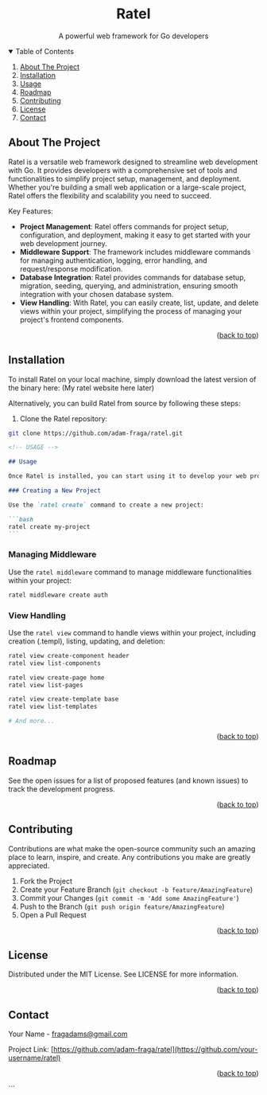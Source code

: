 <!-- PROJECT LOGO -->
<div align="center">
  <h1 align="center">Ratel</h1>
  <p align="center">
    A powerful web framework for Go developers
  </p>
</div>

<!-- TABLE OF CONTENTS -->
<details open="open">
  <summary>Table of Contents</summary>
  <ol>
    <li><a href="#about-the-project">About The Project</a></li>
    <li><a href="#installation">Installation</a></li>
    <li><a href="#usage">Usage</a></li>
    <li><a href="#roadmap">Roadmap</a></li>
    <li><a href="#contributing">Contributing</a></li>
    <li><a href="#license">License</a></li>
    <li><a href="#contact">Contact</a></li>
  </ol>
</details>

<!-- ABOUT THE PROJECT -->

## About The Project

Ratel is a versatile web framework designed to streamline web development with Go. It provides developers with a comprehensive set of tools and functionalities to simplify project setup, management, and deployment. Whether you're building a small web application or a large-scale project, Ratel offers the flexibility and scalability you need to succeed.

Key Features:

- **Project Management**: Ratel offers commands for project setup, configuration, and deployment, making it easy to get started with your web development journey.
- **Middleware Support**: The framework includes middleware commands for managing authentication, logging, error handling, and request/response modification.
- **Database Integration**: Ratel provides commands for database setup, migration, seeding, querying, and administration, ensuring smooth integration with your chosen database system.
- **View Handling**: With Ratel, you can easily create, list, update, and delete views within your project, simplifying the process of managing your project's frontend components.

<p align="right">(<a href="#table-of-contents">back to top</a>)</p>

<!-- INSTALLATION -->

## Installation

To install Ratel on your local machine, simply download the latest version of the binary here:
(My ratel website here later)

Alternatively, you can build Ratel from source by following these steps:

1. Clone the Ratel repository:

```bash
git clone https://github.com/adam-fraga/ratel.git
```

````markdown
<!-- USAGE -->

## Usage

Once Ratel is installed, you can start using it to develop your web projects. Here are some common commands and usage examples:

### Creating a New Project

Use the `ratel create` command to create a new project:

```bash
ratel create my-project
```
````

### Managing Middleware

Use the `ratel middleware` command to manage middleware functionalities within your project:

```bash
ratel middleware create auth
```

### View Handling

Use the `ratel view` command to handle views within your project, including creation (.templ), listing, updating, and deletion:

```bash
ratel view create-component header
ratel view list-components

ratel view create-page home
ratel view list-pages

ratel view create-template base
ratel view list-templates

# And more...
```

<p align="right">(<a href="#table-of-contents">back to top</a>)</p>

<!-- ROADMAP -->

## Roadmap

See the open issues for a list of proposed features (and known issues) to track the development progress.

<p align="right">(<a href="#table-of-contents">back to top</a>)</p>

<!-- CONTRIBUTING -->

## Contributing

Contributions are what make the open-source community such an amazing place to learn, inspire, and create.
Any contributions you make are greatly appreciated.

1. Fork the Project
2. Create your Feature Branch (`git checkout -b feature/AmazingFeature`)
3. Commit your Changes (`git commit -m 'Add some AmazingFeature'`)
4. Push to the Branch (`git push origin feature/AmazingFeature`)
5. Open a Pull Request

<p align="right">(<a href="#table-of-contents">back to top</a>)</p>

<!-- LICENSE -->

## License

Distributed under the MIT License. See LICENSE for more information.

<p align="right">(<a href="#table-of-contents">back to top</a>)</p>

<!-- CONTACT -->

## Contact

Your Name - fragadams@gmail.com

Project Link: [https://github.com/adam-fraga/ratel](https://github.com/your-username/ratel)

<p align="right">(<a href="#table-of-contents">back to top</a>)</p>
```
